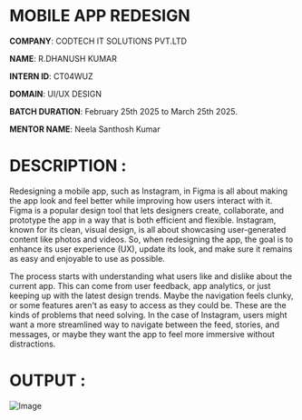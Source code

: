 # MOBILE APP REDESIGN
**COMPANY**: CODTECH IT SOLUTIONS PVT.LTD

**NAME**: R.DHANUSH KUMAR

**INTERN ID**: CT04WUZ

**DOMAIN**: UI/UX DESIGN

**BATCH DURATION**: February 25th 2025 to March 25th 2025.

**MENTOR NAME**: Neela Santhosh Kumar

# DESCRIPTION :
Redesigning a mobile app, such as Instagram, in Figma is all about making the app look and feel better while improving how users interact with it. Figma is a popular design tool that lets designers create, collaborate, and prototype the app in a way that is both efficient and flexible. Instagram, known for its clean, visual design, is all about showcasing user-generated content like photos and videos. So, when redesigning the app, the goal is to enhance its user experience (UX), update its look, and make sure it remains as easy and enjoyable to use as possible.

The process starts with understanding what users like and dislike about the current app. This can come from user feedback, app analytics, or just keeping up with the latest design trends. Maybe the navigation feels clunky, or some features aren't as easy to access as they could be. These are the kinds of problems that need solving. In the case of Instagram, users might want a more streamlined way to navigate between the feed, stories, and messages, or maybe they want the app to feel more immersive without distractions.

# OUTPUT :

![Image](https://github.com/user-attachments/assets/ed6c0c0c-290c-4872-b3d7-701571ae19e9)

